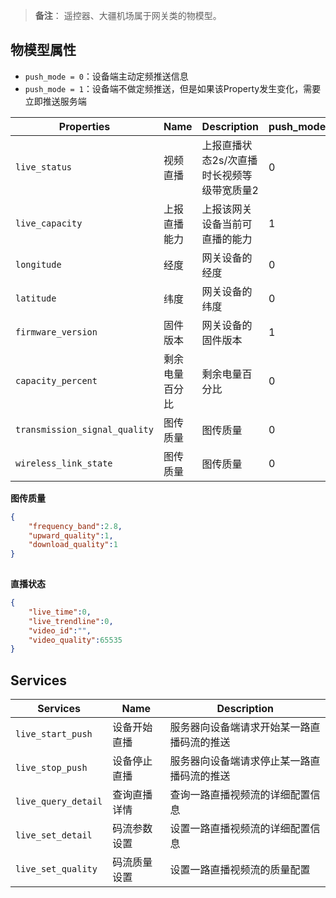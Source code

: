 > **备注**：
> 遥控器、大疆机场属于网关类的物模型。

## 物模型属性

* `push_mode = 0`：设备端主动定频推送信息<br/>
* `push_mode = 1`：设备端不做定频推送，但是如果该Property发生变化，需要立即推送服务端<br/>

| Properties                    | Name           | Description                                | push_mode | data_type |
| ----------------------------- | -------------- | ------------------------------------------ | --------- | --------- |
| `live_status`                 | 视频直播       | 上报直播状态2s/次直播时长视频等级带宽质量2 | 0         | array     |
| `live_capacity`               | 上报直播能力   | 上报该网关设备当前可直播的能力             | 1         | struct    |
| `longitude`                   | 经度           | 网关设备的经度                             | 0         | double    |
| `latitude`                    | 纬度           | 网关设备的纬度                             | 0         | double    |
| `firmware_version`            | 固件版本       | 网关设备的固件版本                         | 1         | string    |
| `capacity_percent`            | 剩余电量百分比 | 剩余电量百分比                             | 0         | int       |
| `transmission_signal_quality` | 图传质量       | 图传质量                                   | 0         | int       |
| `wireless_link_state`         | 图传质量       | 图传质量                                   | 0         | struct    |





**图传质量**

```json
{
    "frequency_band":2.8,
    "upward_quality":1,
    "download_quality":1
}
         
```

**直播状态**

```json
{
    "live_time":0,
    "live_trendline":0,
    "video_id":"",
    "video_quality":65535
}
```



## Services

| Services            | Name         | Description                                |
| ------------------- | ------------ | ------------------------------------------ |
| `live_start_push`   | 设备开始直播 | 服务器向设备端请求开始某一路直播码流的推送 |
| `live_stop_push`    | 设备停止直播 | 服务器向设备端请求停止某一路直播码流的推送 |
| `live_query_detail` | 查询直播详情 | 查询一路直播视频流的详细配置信息          |
| `live_set_detail`   | 码流参数设置 | 设置一路直播视频流的详细配置信息           |
| `live_set_quality`  | 码流质量设置 | 设置一路直播视频流的质量配置             |